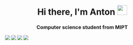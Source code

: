 <h1 align="center">Hi there, I'm Anton</a> 
<img src="https://github.com/blackcater/blackcater/raw/main/images/Hi.gif" height="32"/></h1>
<h3 align="center">Computer science student from MIPT</h3>


![](https://github-profile-summary-cards.vercel.app/api/cards/profile-details?username=Troll0ton&theme=solarized_dark)
![](https://github-profile-summary-cards.vercel.app/api/cards/most-commit-language?username=Troll0ton&theme=solarized_dark)
![](https://github-profile-summary-cards.vercel.app/api/cards/repos-per-language?username=Troll0ton&theme=solarized_dark)
![](https://github-profile-summary-cards.vercel.app/api/cards/stats?username=Troll0ton&theme=solarized_dark)
<!--
**Troll0ton/Troll0ton** is a ✨ _special_ ✨ repository because its `README.md` (this file) appears on your GitHub profile.
[![trophy](https://github-profile-trophy.vercel.app/?username=Troll0ton&theme=chalk)](https://github.com/Troll0ton/github-profile-trophy)
Here are some ideas to get you started:

- 🔭 I’m currently working on ...
- 🌱 I’m currently learning ...
- 👯 I’m looking to collaborate on ...
- 🤔 I’m looking for help with ...
- 💬 Ask me about ...
- 📫 How to reach me: ...
- 😄 Pronouns: ...
- ⚡ Fun fact: ...
-->
